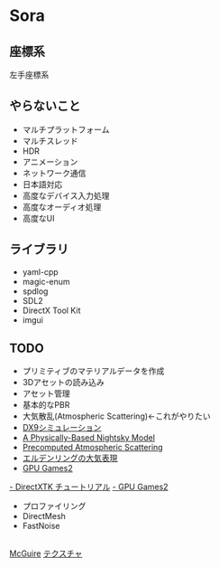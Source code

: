 # Sora



## 座標系
左手座標系



## やらないこと
- マルチプラットフォーム
- マルチスレッド
- HDR
- アニメーション
- ネットワーク通信
- 日本語対応
- 高度なデバイス入力処理
- 高度なオーディオ処理
- 高度なUI



## ライブラリ
- yaml-cpp
- magic-enum
- spdlog
- SDL2
- DirectX Tool Kit
- imgui



## TODO
- プリミティブのマテリアルデータを作成
- 3Dアセットの読み込み
- アセット管理
- 基本的なPBR
- 大気散乱(Atmospheric Scattering)←これがやりたい
- [DX9シミュレーション](https://hexadrive.jp/lab/demo/385/)
- [A Physically-Based Nightsky Model](https://graphics.stanford.edu/~henrik/papers/nightsky/)
- [Precomputed Atmospheric Scattering](https://ebruneton.github.io/precomputed_atmospheric_scattering/)
- [エルデンリングの大気表現](https://gamemakers.jp/article/2022_10_04_20087/)
- [GPU Games2](https://developer.nvidia.com/gpugems/gpugems2/part-ii-shading-lighting-and-shadows/chapter-16-accurate-atmospheric-scattering)

[- DirectXTK チュートリアル](https://github.com/microsoft/DirectXTK/wiki)
[- GPU Games2](https://developer.nvidia.com/gpugems/gpugems2/copyright)
- プロファイリング
- DirectMesh
- FastNoise


## 
[McGuire](https://casual-effects.com/data/)
[テクスチャ](https://zenn.dev/kd_gamegikenblg/articles/8f51bf3808dcbc)